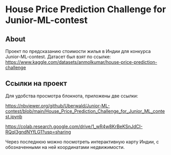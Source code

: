 # House Price Prediction Challenge for Junior-ML-contest
## About
Проект по предсказанию стоимости жилья в Индии для конкурса Junior-ML-contest.
Датасет был взят по ссылке:
https://www.kaggle.com/datasets/anmolkumar/house-price-prediction-challenge
## Ссылки на проект
Для удобства просмотра блокнота, приложены две ссылки:

https://nbviewer.org/github/Uberwald/Junior-ML-contest/blob/main/House_Price_Prediction_Challenge_for_Junior_ML_contest.ipynb

https://colab.research.google.com/drive/1_wR4w8KrBeKSnJdCI-RQqI3gndNYfLG1?usp=sharing

Через последнюю можно посмотреть интерактивную карту Индии, с обозначенными на ней координатами недвижимости.
